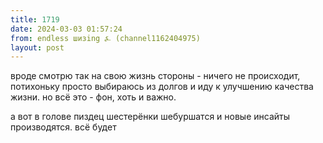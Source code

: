 ```yaml
---
title: 1719
date: 2024-03-03 01:57:24
from: endless шизing ⍼ (channel1162404975)
layout: post
---
```


вроде смотрю так на свою жизнь стороны - ничего не происходит, потихоньку просто выбираюсь из долгов и иду к улучшению качества жизни. но всё это - фон, хоть и важно.

а вот в голове пиздец шестерёнки шебуршатся и новые инсайты производятся. всё будет
